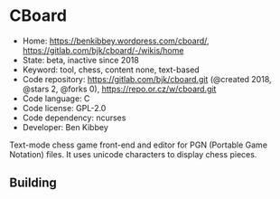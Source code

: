 # CBoard

- Home: https://benkibbey.wordpress.com/cboard/, https://gitlab.com/bjk/cboard/-/wikis/home
- State: beta, inactive since 2018
- Keyword: tool, chess, content none, text-based
- Code repository: https://gitlab.com/bjk/cboard.git (@created 2018, @stars 2, @forks 0), https://repo.or.cz/w/cboard.git
- Code language: C
- Code license: GPL-2.0
- Code dependency: ncurses
- Developer: Ben Kibbey

Text-mode chess game front-end and editor for PGN (Portable Game Notation) files. It uses unicode characters to display chess pieces.

## Building
